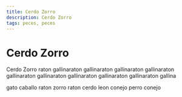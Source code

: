 ```yaml
---
title: Cerdo Zorro
description: Cerdo Zorro
tags: peces, peces
---
```


# Cerdo Zorro

Cerdo Zorro raton gallinaraton gallinaraton gallinaraton gallinaraton gallinaraton gallinaraton gallinaraton gallinaraton gallinaraton gallina

gato caballo raton zorro raton cerdo leon conejo perro conejo